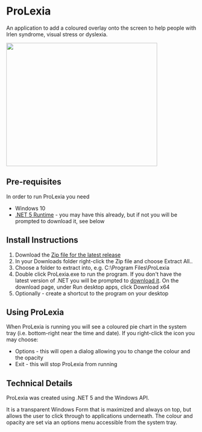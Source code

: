 # ProLexia
An application to add a coloured overlay onto the screen to help people with Irlen syndrome, visual stress or dyslexia.

<img src="https://3.bp.blogspot.com/-9k0dX5dO_Vo/VCe0op9HCEI/AAAAAAAAAB0/rM6D5gH2T9c/s1600/ProLexia%2BOptions.JPG" height="326" width="400" />

## Pre-requisites
In order to run ProLexia you need
- Windows 10
- [.NET 5 Runtime](https://dotnet.microsoft.com/download/dotnet/5.0/runtime) - you may have this already, but if not you will be prompted to download it, see below

## Install Instructions
1) Download the [Zip file for the latest release](https://github.com/CultureBMo/ProLexia/releases/download/v2.0/ProLexia.2.0.0.0.zip)
2) In your Downloads folder right-click the Zip file and choose Extract All..
3) Choose a folder to extract into, e.g. C:\Program Files\ProLexia
4) Double click ProLexia.exe to run the program. If you don't have the latest version of .NET you will be prompted to [download it](https://dotnet.microsoft.com/download/dotnet/5.0/runtime). On the download page, under Run desktop apps, click Download x64
5) Optionally - create a shortcut to the program on your desktop

## Using ProLexia
When ProLexia is running you will see a coloured pie chart in the system tray (i.e. bottom-right near the time and date).
If you right-click the icon you may choose:
- Options - this will open a dialog allowing you to change the colour and the opacity
- Exit - this will stop ProLexia from running

## Technical Details
ProLexia was created using .NET 5 and the Windows API. 

It is a transparent Windows Form that is maximized and always on top, but allows the user to click through to applications underneath. The colour and opacity are set via an options menu accessible from the system tray.
